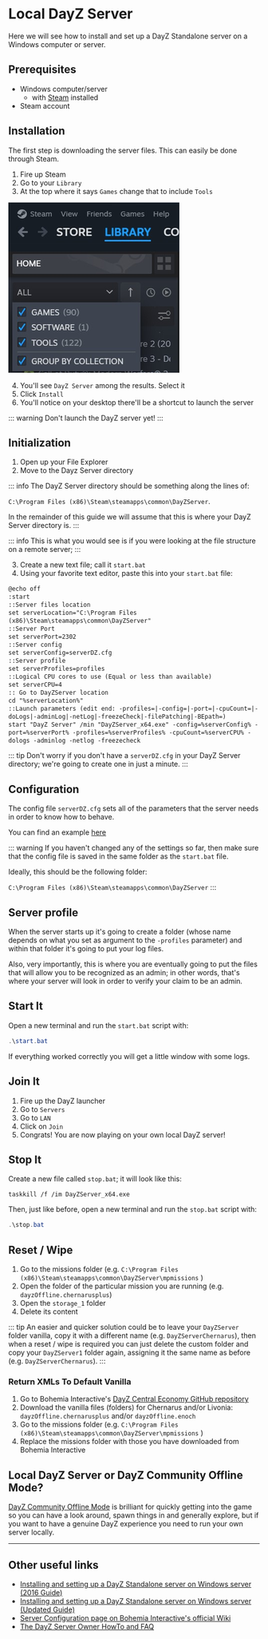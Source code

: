# Local DayZ Server

Here we will see how to install and set up a DayZ Standalone server on a Windows computer or server.


## Prerequisites
- Windows computer/server
  - with [Steam](https://store.steampowered.com/) installed
- Steam account

## Installation
The first step is downloading the server files. This can easily be done through Steam.

1. Fire up Steam
2. Go to your `Library`
3. At the top where it says `Games` change that to include `Tools`

![Steam Library includes Tools](./steam-library-tools.jpg)

4. You'll see `DayZ Server` among the results. Select it
5. Click `Install`
6. You'll notice on your desktop there'll be a shortcut to launch the server

::: warning
Don't launch the DayZ server yet!
:::

## Initialization

1. Open up your File Explorer
2. Move to the Dayz Server directory

::: info
The DayZ Server directory should be something along the lines of:

`C:\Program Files (x86)\Steam\steamapps\common\DayZServer`.

In the remainder of this guide we will assume that this is where your DayZ Server directory is.
:::

::: info
This is what you would see is if you were looking at the file structure on a remote server; 
:::

3. Create a new text file; call it `start.bat`
4. Using your favorite text editor, paste this into your `start.bat` file:

```batch
@echo off
:start
::Server files location
set serverLocation="C:\Program Files (x86)\Steam\steamapps\common\DayZServer"
::Server Port
set serverPort=2302
::Server config
set serverConfig=serverDZ.cfg
::Server profile
set serverProfiles=profiles
::Logical CPU cores to use (Equal or less than available)
set serverCPU=4
:: Go to DayZServer location
cd "%serverLocation%"
::Launch parameters (edit end: -profiles=|-config=|-port=|-cpuCount=|-doLogs|-adminLog|-netLog|-freezeCheck|-filePatching|-BEpath=)
start "DayZ Server" /min "DayZServer_x64.exe" -config=%serverConfig% -port=%serverPort% -profiles=%serverProfiles% -cpuCount=%serverCPU% -dologs -adminlog -netlog -freezecheck
```

::: tip
Don't worry if you don't have a `serverDZ.cfg` in your DayZ Server directory; we're going to create one in just a minute.
:::

## Configuration
The config file `serverDZ.cfg` sets all of the parameters that the server needs in order to know how to behave.

You can find an example [here](./configuration-file#configuration)

::: warning
If you haven't changed any of the settings so far, then make sure that the config file is saved in the same folder as the `start.bat` file.

Ideally, this should be the following folder:

`C:\Program Files (x86)\Steam\steamapps\common\DayZServer`
:::

## Server profile
When the server starts up it's going to create a folder (whose name depends on what you set as argument to
the `-profiles` parameter) and within that folder it's going to put your log files.

Also, very importantly, this is where you are eventually going to put
the files that will allow you to be recognized as an admin; in other words, that's where your server
will look in order to verify your claim to be an admin.

## Start It

Open a new terminal and run the `start.bat` script with:
```powershell
.\start.bat
```
If everything worked correctly you will get a little window with some logs.

## Join It

1. Fire up the DayZ launcher
2. Go to `Servers`
3. Go to `LAN`
4. Click on `Join`
5. Congrats! You are now playing on your own local DayZ server!

## Stop It

Create a new file called `stop.bat`; it will look like this:
```batch
taskkill /f /im DayZServer_x64.exe
```

Then, just like before, open a new terminal and run the `stop.bat` script with:
```powershell
.\stop.bat
```

## Reset / Wipe 
1. Go to the missions folder (e.g. `C:\Program Files (x86)\Steam\steamapps\common\DayZServer\mpmissions` )
2. Open the folder of the particular mission you are running (e.g. `dayzOffline.chernarusplus`)
3. Open the `storage_1` folder
4. Delete its content

::: tip
An easier and quicker solution could be to leave your `DayZServer` folder vanilla, copy it with a different name (e.g. `DayZServerChernarus`), then when a
reset / wipe is required you can just delete the custom folder and copy your `DayZServer1` folder again, assigning it the same name as before
(e.g. `DayZServerChernarus`).
:::

### Return XMLs To Default Vanilla
1. Go to Bohemia Interactive's [DayZ Central Economy GitHub repository](https://github.com/BohemiaInteractive/DayZ-Central-Economy)
2. Download the vanilla files (folders) for Chernarus and/or Livonia: `dayzOffline.chernarusplus` and/or `dayzOffline.enoch`
3. Go to the missions folder (e.g. `C:\Program Files (x86)\Steam\steamapps\common\DayZServer\mpmissions` )
4. Replace the missions folder with those you have downloaded from Bohemia Interactive

## Local DayZ Server or DayZ Community Offline Mode?
[DayZ Community Offline Mode](https://github.com/Arkensor/DayZCommunityOfflineMode) is brilliant for quickly getting into the game so you can have a look around, spawn things in and generally explore, but if you want to have a genuine DayZ experience you need to run your
own server locally. 

---

## Other useful links
- [Installing and setting up a DayZ Standalone server on Windows server (2016 Guide)](https://write.corbpie.com/installing-and-setting-up-a-dayz-standalone-server-on-windows-server-2016-guide/)
- [Installing and setting up a DayZ Standalone server on Windows server (Updated Guide)](https://write.corbpie.com/dayz-server-setup-and-install-on-windows-server-2019-with-steamcmd/)
- [Server Configuration page on Bohemia Interactive's official Wiki](https://community.bistudio.com/wiki/DayZ:Server_Configuration)
- [The DayZ Server Owner HowTo and FAQ](https://www.reddit.com/r/dayz/comments/9hamlp/the_dayz_server_owner_howto_and_faq/)
